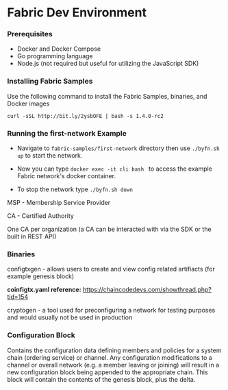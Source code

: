 # Fabric Dev Environment

### Prerequisites

* Docker and Docker Compose
* Go programming language
* Node.js (not required but useful for utilizing the JavaScript SDK)

### Installing Fabric Samples

Use the following command to install the Fabric Samples, binaries, and Docker images

```curl -sSL http://bit.ly/2ysbOFE | bash -s 1.4.0-rc2```

### Running the first-network Example

* Navigate to ```fabric-samples/first-network``` directory then use ```./byfn.sh up``` to start the network.

* Now you can type ```docker exec -it cli bash ``` to access the example Fabric network's docker container.

* To stop the network type ```./byfn.sh down```

MSP - Membership Service Provider

CA - Certified Authority

One CA per organization (a CA can be interacted with via the SDK or the built in REST API)

### Binaries

configtxgen - allows users to create and view config related artifiacts (for example genesis block)

**coinfigtx.yaml reference:** https://chaincodedevs.com/showthread.php?tid=154

cryptogen - a tool used for preconfiguring a network for testing purposes and would usually not be used in production

### Configuration Block

Contains the configuration data defining members and policies for a system chain (ordering service) or channel. Any configuration modifications to a channel or overall network (e.g. a member leaving or joining) will result in a new configuration block being appended to the appropriate chain. This block will contain the contents of the genesis block, plus the delta.